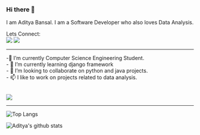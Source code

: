 ### Hi there 👋
I am Aditya Bansal. I am a Software Developer who also loves Data Analysis.

Lets Connect:  <br>
<a href="mailto:adityabansal1911@outlook.com"><img src = "https://img.shields.io/badge/Microsoft_Outlook-0078D4?style=for-the-badge&logo=microsoft-outlook&logoColor=white"></a>
<a href="https://www.linkedin.com/in/adityabansal19/"><img src = "https://img.shields.io/badge/LinkedIn-0077B5?style=for-the-badge&logo=linkedin&logoColor=white" ></a>
<hr>
<!--
**adibansal17/adibansal17** is a ✨ _special_ ✨ repository because its `README.md` (this file) appears on your GitHub profile.
-->
-🔭 I’m currently Computer Science Engineering Student.<br>
- 🌱 I’m currently learning django framework<br>
- 👯 I’m looking to collaborate on python and java projects.<br>
- 📫 I like to work on projects related to data analysis.<br>
<br>

![](https://komarev.com/ghpvc/?username=adibansal17&color=blue&style=flat) 

<hr>

![Top Langs](https://github-readme-stats.vercel.app/api/top-langs/?username=adibansal17&layout=compact) 

![Aditya's github stats](https://github-readme-stats.vercel.app/api?username=adibansal17&show_icons=true)
